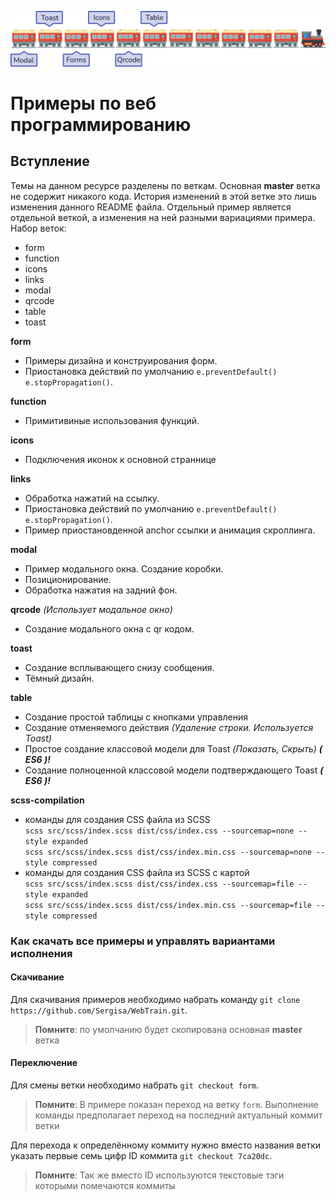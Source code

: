 ![alt text](https://github.com/Sergisa/WebTrain/blob/master/webTrain.png?raw=true)
# Примеры по веб программированию
## Вступление
Темы на данном ресурсе разделены по веткам. Основная **master** ветка не содержит никакого кода. История изменений в этой ветке это лишь изменения данного README файла.
Отдельный пример является отдельной веткой, а изменения на ней разными вариациями примера.
Набор веток:
* form
* function
* icons
* links
* modal
* qrcode
* table
* toast

**form**
- Примеры дизайна и конструирования форм.
- Приостановка действий по умолчанию `e.preventDefault()` `e.stopPropagation()`.

**function**
- Примитивиные использования функций.

**icons**  
- Подключения иконок к основной страннице

**links**   
- Обработка нажатий на ссылку.
- Приостановка действий по умолчанию `e.preventDefault()` `e.stopPropagation()`.
- Пример приостановденной anchor ссылки и анимация скроллинга.

**modal**
- Пример модального окна. Создание коробки.
- Позиционирование.
- Обработка нажатия на задний фон.

**qrcode** *(Использует модальное окно)*  
- Создание модального окна с qr кодом.

**toast**
- Создание всплывающего снизу сообщения.
- Тёмный дизайн.

**table**
- Создание простой таблицы с кнопками управления
- Создание отменяемого действия *(Удаление строки. Используется Toast)*
- Простое создание классовой модели для Toast *(Показать, Скрыть)* ***( ES6 )!***
- Создание полноценной классовой модели подтверждающего Toast ***( ES6 )!***

**scss-compilation**
- команды для создания CSS файла из SCSS  
  `scss src/scss/index.scss dist/css/index.css --sourcemap=none --style expanded`  
  `scss src/scss/index.scss dist/css/index.min.css --sourcemap=none --style compressed` 
- команды для создания CSS файла из SCSS c картой  
  `scss src/scss/index.scss dist/css/index.css --sourcemap=file --style expanded`  
  `scss src/scss/index.scss dist/css/index.min.css --sourcemap=file --style compressed` 


### Как скачать все примеры и управлять вариантами исполнения
#### Скачивание
Для скачивания примеров необходимо набрать команду `git clone https://github.com/Sergisa/WebTrain.git`.
> **Помните**: по умолчанию будет скопирована основная **master** ветка
#### Переключение
Для смены ветки необходимо набрать `git checkout form`.
> **Помните**: В примере показан переход на ветку `form`.
>  Выполнение команды предполагает переход на последний актуальный коммит ветки

Для перехода к определённому коммиту нужно вместо названия ветки указать первые семь цифр ID коммита `git checkout 7ca20dc`.
> **Помните**: Так же вместо ID используются текстовые тэги которыми помечаются коммиты
